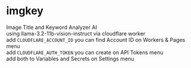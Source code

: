 # imgkey
Image Title and Keyword Analyzer AI <br/>
using llama-3.2-11b-vision-instruct via cloudflare worker<br/>
add <code>CLOUDFLARE_ACCOUNT_ID</code> you can find Account ID on Workers & Pages menu<br/>
add <code>CLOUDFLARE_AUTH_TOKEN</code> you can create on API Tokens menu<br/>
add both to Variables and Secrets on Settings menu
